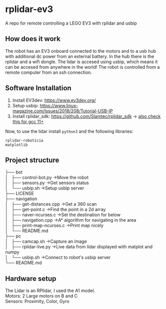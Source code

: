# rplidar-ev3
A repo for remote controlling a LEGO EV3 with rplidar and usbip

## How does it work
The robot has an EV3 onboard connected to the motors and to a usb hub with additional dc power from an external battery. In the hub there is the rplidar and a wifi dongle. The lidar is accesed using usbip, which means it can be accesed from anywhere in the world! The robot is controlled from a remote computer from an ssh connection.

## Software Installation
1. Install EV3dev: https://www.ev3dev.org/
2. Setup usbip: https://www.linux-magazine.com/Issues/2018/208/Tutorial-USB-IP
3. Install rplidar_sdk: https://github.com/Slamtec/rplidar_sdk  -> [also check this for gcc 11+](https://github.com/Slamtec/rplidar_sdk/pull/64)

Now, to use the lidar install ``` python3 ``` and the following libraries:
```
rplidar-roboticia
matplotlib
```
## Project structure
├── bot<br>
│   ├── control-bot.py      ->Move the robot<br>
│   ├── sensors.py          ->Get sensors status<br>
│   └── usbip.sh            ->Setup usbip server<br>
├── LICENSE<br>
├── navigation<br>
│   ├── get-distances.cpp   ->Get a 360 scan<br>
│   ├── get-point.c         ->Find the point in a 2d array<br>
│   ├── naver-ncurses.c     ->Set the destination for below<br>
│   ├── navigation.cpp      ->A* algorithm for navigating in the area<br>
│   ├── print-map-ncurses.c ->Print map nicely<br>
│   └── README.md<br>
├── pc<br>
│   ├── camcap.sh           ->Capture an image<br>
│   ├── rplidar-live.py     ->Live data from lidar displayed with matplot and numpy<br>
│   └── usbip.sh            ->Connect to robot's usbip server<br>
└── README.md<br>




## Hardware setup
The Lidar is an RPlidar, I used the A1 model. <br>
Motors: 2 Large motors on B and C <br>
Sensors: Proximity, Color, Gyro

